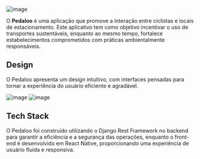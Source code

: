 ![image](https://github.com/ProjetaoMUS/.github/assets/70080558/59ce8d6e-9dee-4166-bf11-8f629d63d810)

O **Pedaloo** é uma aplicação que promove a interação entre ciclistas e locais de estacionamento. Este aplicativo tem como objetivo incentivar o uso de transportes sustentáveis, enquanto ao mesmo tempo, fortalece estabelecimentos comprometidos com práticas ambientalmente responsáveis.

## Design
O Pedaloo apresenta um design intuitivo, com interfaces pensadas para tornar a experiência do usuário eficiente e agradável.

![image](https://github.com/ProjetaoMUS/.github/assets/70080558/4960175a-d742-431f-8bc7-9ebb06364cb5)
![image](https://github.com/ProjetaoMUS/.github/assets/70080558/503f6c70-610c-4f01-8c74-b72243ff040f)

## Tech Stack
O Pedaloo foi construído utilizando o Django Rest Framework no backend para garantir a eficiência e a segurança das operações, enquanto o front-end é desenvolvido em React Native, proporcionando uma experiência de usuário fluida e responsiva.
